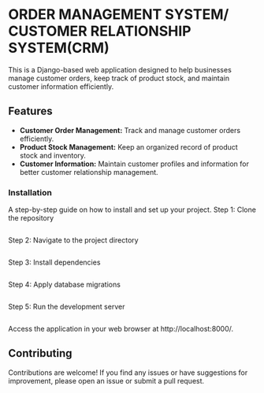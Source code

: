 # ORDER MANAGEMENT SYSTEM/ CUSTOMER RELATIONSHIP SYSTEM(CRM) 
This is a Django-based web application designed to help businesses manage customer orders, keep track of product stock, and maintain customer information efficiently. 

## Features

- **Customer Order Management:** Track and manage customer orders efficiently.
- **Product Stock Management:** Keep an organized record of product stock and inventory.
- **Customer Information:** Maintain customer profiles and information for better customer relationship management.

### Installation
A step-by-step guide on how to install and set up your project. 
Step 1: Clone the repository 
````git clone https://github.com/noahwekesa/customer-mgmt-django-app.git 
````
Step 2: Navigate to the project directory 
````cd your-project 
````
Step 3: Install dependencies 
````pip install -r requirements.txt 
````
Step 4: Apply database migrations 
````python manage.py migrate 
````
Step 5: Run the development server 
````python manage.py runserver
````
Access the application in your web browser at http://localhost:8000/.

## Contributing

Contributions are welcome! If you find any issues or have suggestions for improvement, please open an issue or submit a pull request.
